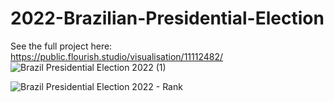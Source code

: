 # 2022-Brazilian-Presidential-Election
See the full project here: https://public.flourish.studio/visualisation/11112482/
![Brazil Presidential Election 2022 (1)](https://user-images.githubusercontent.com/7826007/188760482-992e4f0f-68a2-4a7d-8e12-07eb72995c84.png)


![Brazil Presidential Election 2022 - Rank](https://user-images.githubusercontent.com/7826007/188760492-fe5063ab-d666-4226-a7a2-e14649e79b97.png)
